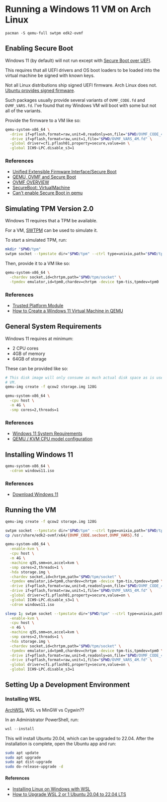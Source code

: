 # Running a Windows 11 VM on Arch Linux

```
pacman -S qemu-full swtpm edk2-ovmf
```

## Enabling Secure Boot
Windows 11 (by default) will not run except with
[Secure Boot over UEFI](https://en.wikipedia.org/wiki/Unified_Extensible_Firmware_Interface#Secure_Boot).

This requires that all UEFI drivers and OS boot loaders to be loaded into the
virtual machine be signed with known keys.

Not all Linux distributions ship signed UEFI firmware. Arch Linux does not.
[Ubuntu provides signed firmware](https://packages.ubuntu.com/jammy/ovmf).

Such packages usually provide several variants of `OVMF_CODE.fd` and
`OVMF_VARS.fd`. I've found that my Windows VM will boot with some but not all
of the variants.

Provide the firmware to a VM like so:

```sh
qemu-system-x86_64 \
  -drive if=pflash,format=raw,unit=0,readonly=on,file="$PWD/OVMF_CODE_4M.secboot.fd" \
  -drive if=pflash,format=raw,unit=1,file="$PWD/OVMF_VARS_4M.fd" \
  -global driver=cfi.pflash01,property=secure,value=on \
  -global ICH9-LPC.disable_s3=1

```

### References
- [Unified Extensible Firmware Interface/Secure Boot](https://wiki.archlinux.org/title/Unified_Extensible_Firmware_Interface/Secure_Boot#Creating_keys)
- [QEMU, OVMF and Secure Boot](https://github.com/rhuefi/qemu-ovmf-secureboot)
- [OVMF OVERVIEW](https://github.com/tianocore/edk2/blob/master/OvmfPkg/README)
- [SecureBoot: VirtualMachine](https://wiki.debian.org/SecureBoot/VirtualMachine)
- [Can't enable Secure Boot in qemu](https://bbs.archlinux.org/viewtopic.php?id=275691)

## Simulating TPM Version 2.0
Windows 11 requires that a TPM be available.

For a VM, [SWTPM](https://github.com/stefanberger/swtpm) can be used to simulate
it.

To start a simulated TPM, run:

```sh
mkdir "$PWD/tpm"
swtpm socket --tpmstate dir="$PWD/tpm" --ctrl type=unixio,path="$PWD/tpm/socket" --tpm2 --log level=20

```

Then, provide it to a VM like so:

```sh
qemu-system-x86_64 \
  -chardev socket,id=chrtpm,path="$PWD/tpm/socket" \
  -tpmdev emulator,id=tpm0,chardev=chrtpm -device tpm-tis,tpmdev=tpm0
```

### References
- [Trusted Platform Module](https://en.wikipedia.org/wiki/Trusted_Platform_Module)
- [How to Create a Windows 11 Virtual Machine in QEMU](https://www.tecklyfe.com/how-to-create-a-windows-11-virtual-machine-in-qemu/)

## General System Requirements
Windows 11 requires at minimum:

- 2 CPU cores
- 4GB of memory
- 64GB of storage

These can be provided like so:

```sh
# This disk image will only consume as much actual disk space as is used by the
# VM.
qemu-img create -f qcow2 storage.img 128G

qemu-system-x86_64 \
  -cpu host \
  -m 4G \
  -smp cores=2,threads=1
```

### References
- [Windows 11 System Requirements](https://support.microsoft.com/en-us/windows/windows-11-system-requirements-86c11283-ea52-4782-9efd-7674389a7ba3)
- [QEMU / KVM CPU model configuration](https://qemu.readthedocs.io/en/latest/system/qemu-cpu-models.html#qemu-command-line)

## Installing Windows 11
```sh
qemu-system-x86_64 \
  -cdrom windows11.iso
```

### References
- [Download Windows 11](https://www.microsoft.com/en-us/software-download/windows11)

## Running the VM
```sh
qemu-img create -f qcow2 storage.img 128G

swtpm socket --tpmstate dir="$PWD/tpm" --ctrl type=unixio,path="$PWD/tpm/socket" --tpm2 --log level=20
cp /usr/share/edk2-ovmf/x64/{OVMF_CODE.secboot,OVMF_VARS}.fd .

qemu-system-x86_64 \
  -enable-kvm \
  -cpu host \
  -m 4G \
  -machine q35,smm=on,accel=kvm \
  -smp cores=2,threads=1 \
  -hda storage.img \
  -chardev socket,id=chrtpm,path="$PWD/tpm/socket" \
  -tpmdev emulator,id=tpm0,chardev=chrtpm -device tpm-tis,tpmdev=tpm0 \
  -drive if=pflash,format=raw,unit=0,readonly=on,file="$PWD/OVMF_CODE_4M.secboot.fd" \
  -drive if=pflash,format=raw,unit=1,file="$PWD/OVMF_VARS_4M.fd" \
  -global driver=cfi.pflash01,property=secure,value=on \
  -global ICH9-LPC.disable_s3=1 \
  -cdrom windows11.iso
```



```sh
sleep 1; swtpm socket --tpmstate dir="$PWD/tpm" --ctrl type=unixio,path="$PWD/tpm/socket" --tpm2 --log level=20 & qemu-system-x86_64 \
  -enable-kvm \
  -cpu host \
  -m 4G \
  -machine q35,smm=on,accel=kvm \
  -smp cores=2,threads=1 \
  -hda storage.img \
  -chardev socket,id=chrtpm,path="$PWD/tpm/socket" \
  -tpmdev emulator,id=tpm0,chardev=chrtpm -device tpm-tis,tpmdev=tpm0 \
  -drive if=pflash,format=raw,unit=0,readonly=on,file="$PWD/OVMF_CODE_4M.secboot.fd" \
  -drive if=pflash,format=raw,unit=1,file="$PWD/OVMF_VARS_4M.fd" \
  -global driver=cfi.pflash01,property=secure,value=on \
  -global ICH9-LPC.disable_s3=1
```





## Setting Up a Development Environment

### Installing WSL
[ArchWSL](https://github.com/yuk7/ArchWSL)
WSL vs MinGW vs Cygwin??

In an Administrator PowerShell, run:

```PowerShell
wsl --install
```

This will install Ubuntu 20.04, which can be upgraded to 22.04. After the
installation is complete, open the Ubuntu app and run:

```sh
sudo apt update
sudo apt upgrade
sudo apt dist-upgrade
sudo do-release-upgrade -d
```

#### References
- [Installing Linux on Windows with WSL](https://docs.microsoft.com/en-us/windows/wsl/install)
- [How to Upgrade WSL 2 or 1 Ubuntu 20.04 to 22.04 LTS](https://www.how2shout.com/linux/how-to-upgrade-wsl-2-or-1-ubuntu-20-04-to-22-04-lts/)
